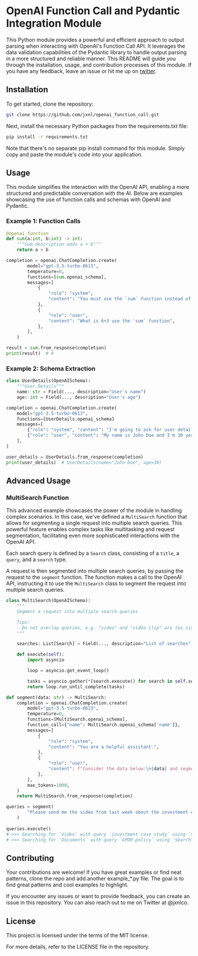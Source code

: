 # OpenAI Function Call and Pydantic Integration Module

This Python module provides a powerful and efficient approach to output parsing when interacting with OpenAI's Function Call API. It leverages the data validation capabilities of the Pydantic library to handle output parsing in a more structured and reliable manner. This README will guide you through the installation, usage, and contribution processes of this module.
If you have any feedback, leave an issue or hit me up on [twitter](https://twitter.com/jxnlco). 


## Installation

To get started, clone the repository:

```bash
git clone https://github.com/jxnl/openai_function_call.git
```

Next, install the necessary Python packages from the requirements.txt file:

```bash
pip install -r requirements.txt
```

Note that there's no separate pip install command for this module. Simply copy and paste the module's code into your application.

## Usage

This module simplifies the interaction with the OpenAI API, enabling a more structured and predictable conversation with the AI. Below are examples showcasing the use of function calls and schemas with OpenAI and Pydantic.

### Example 1: Function Calls

```python
@openai_function
def sum(a:int, b:int) -> int:
    """Sum description adds a + b"""
    return a + b

completion = openai.ChatCompletion.create(
        model="gpt-3.5-turbo-0613",
        temperature=0,
        functions=[sum.openai_schema],
        messages=[
            {
                "role": "system",
                "content": "You must use the `sum` function instead of adding yourself.",
            },
            {
                "role": "user",
                "content": "What is 6+3 use the `sum` function",
            },
        ],
    )

result = sum.from_response(completion)
print(result)  # 9
```

### Example 2: Schema Extraction

```python
class UserDetails(OpenAISchema):
    """User Details"""
    name: str = Field(..., description="User's name")
    age: int = Field(..., description="User's age")

completion = openai.ChatCompletion.create(
    model="gpt-3.5-turbo-0613",
    functions=[UserDetails.openai_schema]
    messages=[
        {"role": "system", "content": "I'm going to ask for user details. Use UserDetails to parse this data."},
        {"role": "user", "content": "My name is John Doe and I'm 30 years old."},
    ],
)

user_details = UserDetails.from_response(completion)
print(user_details)  # UserDetails(name="John Doe", age=30)
```


## Advanced Usage

### MultiSearch Function

This advanced example showcases the power of the module in handling complex scenarios. In this case, we've defined a `MultiSearch` function that allows for segmenting a single request into multiple search queries. This powerful feature enables complex tasks like multitasking and request segmentation, facilitating even more sophisticated interactions with the OpenAI API.

Each search query is defined by a `Search` class, consisting of a `title`, a `query`, and a `search` type.

A request is then segmented into multiple search queries, by passing the request to the `segment` function. The function makes a call to the OpenAI API, instructing it to use the `MultiSearch` class to segment the request into multiple search queries.


```python
class MultiSearch(OpenAISchema):
    """
    Segment a request into multiple search queries

    Tips:
    - Do not overlap queries, e.g. "video" and "video clip" are too similar
    """

    searches: List[Search] = Field(..., description="List of searches")

    def execute(self):
        import asyncio

        loop = asyncio.get_event_loop()

        tasks = asyncio.gather(*[search.execute() for search in self.searches])
        return loop.run_until_complete(tasks)

def segment(data: str) -> MultiSearch:
    completion = openai.ChatCompletion.create(
        model="gpt-3.5-turbo-0613",
        temperature=0,
        functions=[MultiSearch.openai_schema],
        function_call={"name": MultiSearch.openai_schema['name']},
        messages=[
            {
                "role": "system",
                "content": "You are a helpful assistant.",
            },
            {
                "role": "user",
                "content": f"Consider the data below:\n{data} and segment it into multiple search queries",
            },
        ],
        max_tokens=1000,
    )
    return MultiSearch.from_response(completion)

queries = segment(
        "Please send me the video from last week about the investment case study and also documents about your GPDR policy?"
    )
    
queries.execute()
# >>> Searching for `Video` with query `investment case study` using `SearchType.VIDEO`
# >>> Searching for `Documents` with query `GPDR policy` using `SearchType.EMAIL`
```

## Contributing

Your contributions are welcome! If you have great examples or find neat patterns, clone the repo and add another example_*.py file. The goal is to find great patterns and cool examples to highlight.

If you encounter any issues or want to provide feedback, you can create an issue in this repository. You can also reach out to me on Twitter at @jxnlco.

## License

This project is licensed under the terms of the MIT license.

For more details, refer to the LICENSE file in the repository.